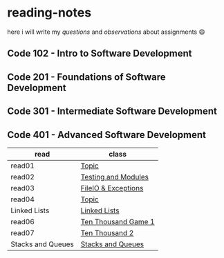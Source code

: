 # reading-notes
 here i will write my *questions* and *observations* about  assignments 😄



## Code 102 - Intro to Software Development
## Code 201 - Foundations of Software Development
## Code 301 - Intermediate Software Development
## Code 401 - Advanced Software Development
|read      |class                                                                                                   |   
| -------- | -----------------------------------------------------------------------------------------------------  |
|read01    | [Topic](https://github.com/Ahmadlotfyfalah1998/reading-notes/blob/main/notes/Read-Class%2001.md)             |
|read02    |[Testing and Modules](https://github.com/Ahmadlotfyfalah1998/reading-notes/blob/main/notes/Read-Class%2002.md)|
|read03    |[FileIO & Exceptions](https://github.com/Ahmadlotfyfalah1998/reading-notes/blob/main/notes/read-class03.md)   |
|read04|[Topic](https://github.com/Ahmadlotfyfalah1998/reading-notes/blob/main/notes/read-class04.md)|
|Linked Lists|[Linked Lists](https://github.com/Ahmadlotfyfalah1998/reading-notes/blob/main/notes/read-Linked%20Lists.md)|
|read06|[Ten Thousand Game 1](https://github.com/Ahmadlotfyfalah1998/reading-notes/blob/main/notes/read-class06.md)|
|read07|[Ten Thousand 2](https://github.com/Ahmadlotfyfalah1998/reading-notes/blob/main/notes/read07.md)|
|Stacks and Queues|[Stacks and Queues](https://github.com/Ahmadlotfyfalah1998/reading-notes/blob/main/notes/read-Stacks%20and%20Queues.md)|
